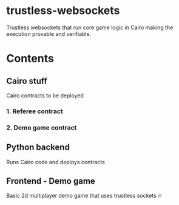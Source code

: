 # trustless-websockets

Trustless websockets that run core game logic in Cairo making the execution provable and verifiable.

# Contents

## Cairo stuff
Cairo contracts to be deployed

### 1. Referee contract

### 2. Demo game contract

## Python backend

Runs Cairo code and deploys contracts

## Frontend - Demo game

Basic 2d multiplayer demo game that uses trustless sockets :fire: